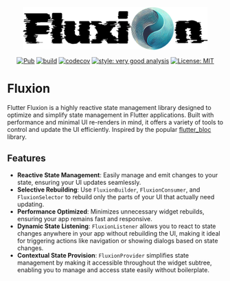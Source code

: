 <p align="center">
<img src="https://raw.githubusercontent.com/ihorbokov/flutter_fluxion/master/assets/logo.png" height="100" alt="Fluxion Package" />
</p>

<p align="center">
<a href="https://pub.dev/packages/flutter_fluxion"><img src="https://img.shields.io/pub/v/flutter_fluxion.svg" alt="Pub"></a>
<a href="https://github.com/ihorbokov/flutter_fluxion/actions"><img src="https://github.com/ihorbokov/flutter_fluxion/actions/workflows/build.yml/badge.svg" alt="build"></a>
<a href="https://codecov.io/gh/ihorbokov/flutter_fluxion"><img src="https://codecov.io/gh/ihorbokov/flutter_fluxion/graph/badge.svg?token=DV4DT69EF6" alt="codecov"></a>
<a href="https://pub.dev/packages/very_good_analysis"><img src="https://img.shields.io/badge/style-very_good_analysis-B22C89.svg" alt="style: very good analysis"></a>
<a href="https://opensource.org/licenses/MIT"><img src="https://img.shields.io/badge/license-MIT-purple.svg" alt="License: MIT"></a>
</p>

# Fluxion
Flutter Fluxion is a highly reactive state management library designed to optimize and simplify state management in Flutter applications. Built with performance and minimal UI re-renders in mind, it offers a variety of tools to control and update the UI efficiently. Inspired by the popular [flutter_bloc](https://pub.dev/packages/flutter_bloc) library.

## Features
- **Reactive State Management**: Easily manage and emit changes to your state, ensuring your UI updates seamlessly.
- **Selective Rebuilding**: Use `FluxionBuilder`, `FluxionConsumer`, and `FluxionSelector` to rebuild only the parts of your UI that actually need updating.
- **Performance Optimized**: Minimizes unnecessary widget rebuilds, ensuring your app remains fast and responsive.
- **Dynamic State Listening**: `FluxionListener` allows you to react to state changes anywhere in your app without rebuilding the UI, making it ideal for triggering actions like navigation or showing dialogs based on state changes.
- **Contextual State Provision**: `FluxionProvider` simplifies state management by making it accessible throughout the widget subtree, enabling you to manage and access state easily without boilerplate.